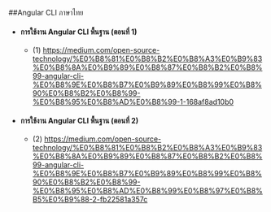 ##Angular CLI ภาษาไทย
- #### การใช้งาน Angular CLI พื้นฐาน (ตอนที่ 1)
  - (1) https://medium.com/open-source-technology/%E0%B8%81%E0%B8%B2%E0%B8%A3%E0%B9%83%E0%B8%8A%E0%B9%89%E0%B8%87%E0%B8%B2%E0%B8%99-angular-cli-%E0%B8%9E%E0%B8%B7%E0%B9%89%E0%B8%99%E0%B8%90%E0%B8%B2%E0%B8%99-%E0%B8%95%E0%B8%AD%E0%B8%99-1-168af8ad10b0

- #### การใช้งาน Angular CLI พื้นฐาน (ตอนที่ 2)
  - (2) https://medium.com/open-source-technology/%E0%B8%81%E0%B8%B2%E0%B8%A3%E0%B9%83%E0%B8%8A%E0%B9%89%E0%B8%87%E0%B8%B2%E0%B8%99-angular-cli-%E0%B8%9E%E0%B8%B7%E0%B9%89%E0%B8%99%E0%B8%90%E0%B8%B2%E0%B8%99-%E0%B8%95%E0%B8%AD%E0%B8%99%E0%B8%97%E0%B8%B5%E0%B9%88-2-fb22581a357c

